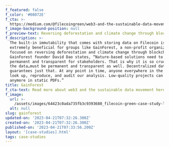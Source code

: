 ```yaml
---
f_featured: false
f_color: '#08072E'
f_cta: >-
  https://medium.com/@filecoingreen/web3-and-the-sustainable-data-movement-8660173b5e85
f_image-background-position: null
f_preview-text: Reversing deforestation and climate change through blockchain tech
f_description: >-
  The built-in immutability that comes with storing data on Filecoin is
  extremely beneficial for groups like GainForest, a non-profit organization
  focused on reversing deforestation and climate change through blockchain tech.
  GainForest founder David Dao states, “Nature-based solutions need to be
  permanent and transparent for stakeholders. That is why it is so crucial that
  the data…must be permanent and transparent as well. Decentralized data storage
  guarantees just that. At any point in time, anyone everywhere in the world can
  look up, reproduce, and audit our analysis. Low-quality projects can’t hide
  anymore in static PDFs.”
title: GainForest
f_cta-text: Read more about web3 and the sustainable data movement here.
f_image:
  url: >-
    /assets/images/64423c0ada735fb3c9393680_filecoin-green-case-study-logo.svg
  alt: null
slug: gainforest
updated-on: '2023-04-21T07:32:26.300Z'
created-on: '2023-04-21T07:32:26.300Z'
published-on: '2023-04-21T07:33:56.200Z'
layout: '[case-studies].html'
tags: case-studies
---
```



